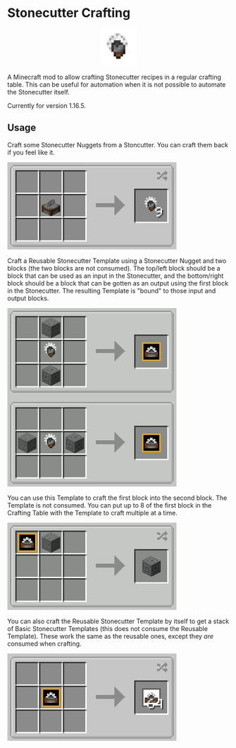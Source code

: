 # Stonecutter Crafting
<div style="margin: auto; width: 6em">

![test](GitHub%20Images/Logo.gif)

</div>


A Minecraft mod to allow crafting Stonecutter recipes in a regular crafting table.
This can be useful for automation when it is not possible to automate the Stonecutter itself.

Currently for version 1.16.5.

## Usage

Craft some Stonecutter Nuggets from a Stoncutter. You can craft them back if you feel like it.

![test](GitHub%20Images/Stonecutter%20Nugget.gif)

Craft a Reusable Stonecutter Template using a Stonecutter Nugget and two blocks (the two blocks are not consumed).
The top/left block should be a block that can be used as an input in the Stonecutter, and the bottom/right block should be a block that can be gotten as an output using the first block in the Stonecutter.
The resulting Template is "bound" to those input and output blocks.

![test](GitHub%20Images/Template%20Crafting.gif)

You can use this Template to craft the first block into the second block. The Template is not consumed. 
You can put up to 8 of the first block in the Crafting Table with the Template to craft multiple at a time. 

![test](GitHub%20Images/Template%20Cutting.gif)

You can also craft the Reusable Stonecutter Template by itself to get a stack of Basic Stonecutter Templates (this does not consume the Reusable Template).
These work the same as the reusable ones, except they *are*  consumed when crafting.

![test](GitHub%20Images/Template%20Duplicating.png)
